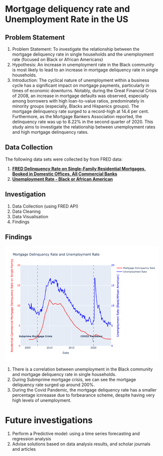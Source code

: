 # Mortgage deliquency rate and Unemployment Rate in the US

## Problem Statement
1. Problem Statement: To investigate the relationship between the mortgage deliquency rate in single households and the unemployment rate (focused on Black or African Americans)
2. Hypothesis: An increase in unemployment rate in the Black community is most likely to lead to an increase in mortgage deliquency rate in single households. 
3. Introduction: The cyclical nature of unemployment within a business cycle has a significant impact on mortgage payments, particularly in times of economic downturns. Notably, during the Great Financial Crisis of 2008, an increase in mortgage defaults was observed, especially among borrowers with high loan-to-value ratios, predominately in minority groups (especially, Blacks and Hispanics groups). The mortgage delinquency rate surged to a record-high at 14.4 per cent. Furthermore, as the Mortgage Bankers Association reported, the delinquency rate was up to 8.22% in the second quarter of 2020. This study aims to investigate the relationship between unemployment rates and high mortgage delinquency rates.


## Data Collection
The following data sets were collected by from FRED data:
1. __[FRED Delinquency Rate on Single-Family Residential Mortgages, Booked in Domestic Offices, All Commercial Banks](https://fred.stlouisfed.org/series/DRSFRMACBS)__
2. __[Unemployment Rate - Black or African American](https://fred.stlouisfed.org/series/LNS14000006)__

## Investigation
1. Data Collection (using FRED API)
2. Data Cleaning 
3. Data Visualisation 
4. Findings

## Findings
![Morgage deliquency rate](mortgage_unemploymentBlack.png)
1. There is a correlation between unemployment in the Black community and mortgage deliquency rate in single households. 
2. During Submprime mortgage crisis, we can see the mortgage deliquency rate surged up around 200%. 
3. During the Covid Pandemic, the mortgage deliquency rate has a smaller percentage icnreaase due to forbearance scheme, despite having  very high levels of unemployment.

# Future investigations
1. Perform a Predictive model: using a time series forecasting and regression analysis
2. Advise solutions based on data analysis results, and scholar journals and articles
